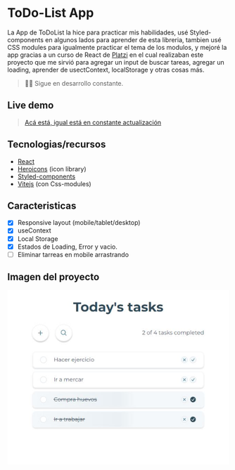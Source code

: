 # ToDo-List App

La App de ToDoList la hice para practicar mis habilidades, usé Styled-components en algunos lados para aprender de esta libreria, tambien usé CSS modules para igualmente practicar el tema de los modulos, y mejoré la app gracias a un curso de React de [Platzi](https://platzi.com/cursos/react/) en el cual realizaban este proyecto que me sirvió para agregar un input de buscar tareas, agregar un loading, aprender de usectContext, localStorage y otras cosas más.
> 👷‍♂️ Sigue en desarrollo constante.
> 

## Live demo

> [Acá está, igual está en constante actualización](https://yesidexe.github.io/Todo-list/)
> 

## **Tecnologias/recursos**

- [React](https://react.dev/)
- [Heroicons](https://heroicons.com/) (icon library)
- [Styled-components](https://styled-components.com/)
- [Vitejs](https://vitejs.dev/) (con Css-modules)

## Caracteristicas

- [x]  Responsive layout (mobile/tablet/desktop)
- [x]  useContext
- [x]  Local Storage
- [x]  Estados de Loading, Error y vacio.
- [ ]  Eliminar tarreas en mobile arrastrando

## Imagen del proyecto

![project image](./docs/project-image.JPG)
